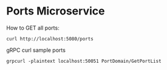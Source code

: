 # Ports Microservice
How to GET all ports:
```
curl http://localhost:5080/ports
```

gRPC curl sample ports
```
grpcurl -plaintext localhost:50051 PortDomain/GetPortList
```